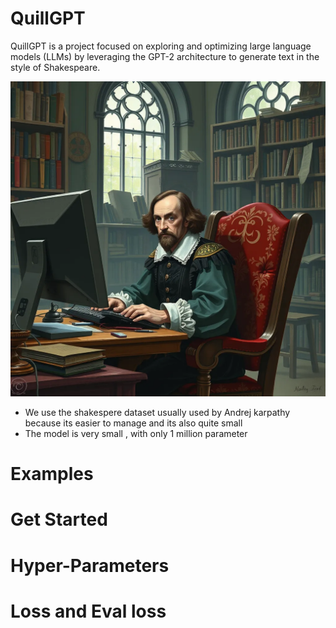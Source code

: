 # QuillGPT 
QuillGPT is a project focused on exploring and optimizing large language models (LLMs) by leveraging the GPT-2 architecture to generate text in the style of Shakespeare.

<p align="center">
  <img src="images/image.webp" alt="dogs" width="700"/>
</p>


- We use the shakespere dataset usually used by Andrej karpathy because its easier to manage and its also quite small 
- The model is very small , with only  1 million parameter 

# Examples 

# Get Started 

# Hyper-Parameters 

# Loss and Eval loss 

